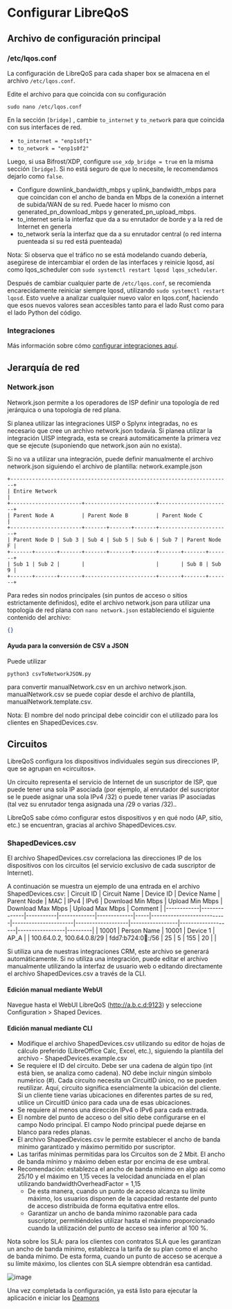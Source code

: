 # Configurar LibreQoS

## Archivo de configuración principal
### /etc/lqos.conf

La configuración de LibreQoS para cada shaper box se almacena en el archivo `/etc/lqos.conf`.

Edite el archivo para que coincida con su configuración

```shell
sudo nano /etc/lqos.conf
```

En la sección ```[bridge]``` , cambie `to_internet` y `to_network` para que coincida con sus interfaces de red.
- `to_internet = "enp1s0f1"`
- `to_network = "enp1s0f2"`

Luego, si usa Bifrost/XDP, configure `use_xdp_bridge = true` en la misma sección `[bridge]`. Si no está seguro de que lo necesite, le recomendamos dejarlo como `false`.

- Configure downlink_bandwidth_mbps y uplink_bandwidth_mbps para que coincidan con el ancho de banda en Mbps de la conexión a internet de subida/WAN de su red. Puede hacer lo mismo con generated_pn_download_mbps y generated_pn_upload_mbps.
- to_internet sería la interfaz que da a su enrutador de borde y a la red de Internet en generla
- to_network sería la interfaz que da a su enrutador central (o red interna puenteada si su red está puenteada)

Nota: Si observa que el tráfico no se está modelando cuando debería, asegúrese de intercambiar el orden de las interfaces y reinicie lqosd, así como lqos_scheduler con ```sudo systemctl restart lqosd lqos_scheduler```.

Después de cambiar cualquier parte de `/etc/lqos.conf`, se recomienda encarecidamente reiniciar siempre lqosd, utilizando `sudo systemctl restart lqosd`. Esto vuelve a analizar cualquier nuevo valor en lqos.conf, haciendo que esos nuevos valores sean accesibles tanto para el lado Rust como para el lado Python del código.

### Integraciones

Más información sobre cómo [configurar integraciones aquí](../TechnicalDocs/integrations.md).

## Jerarquía de red
### Network.json

Network.json permite a los operadores de ISP definir una topología de red jerárquica o una topología de red plana.

Si planea utilizar las integraciones UISP o Splynx integradas, no es necesario que cree un archivo network.json todavía.
Si planea utilizar la integración UISP integrada, esta se creará automáticamente la primera vez que se ejecute (suponiendo que network.json aún no exista).

Si no va a utilizar una integración, puede definir manualmente el archivo network.json siguiendo el archivo de plantilla: network.example.json

```text
+-----------------------------------------------------------------------+
| Entire Network                                                        |
+-----------------------+-----------------------+-----------------------+
| Parent Node A         | Parent Node B         | Parent Node C         |
+-----------------------+-------+-------+-------+-----------------------+
| Parent Node D | Sub 3 | Sub 4 | Sub 5 | Sub 6 | Sub 7 | Parent Node F |
+-------+-------+-------+-------+-------+-------+-------+-------+-------+
| Sub 1 | Sub 2 |       |                       |       | Sub 8 | Sub 9 |
+-------+-------+-------+-----------------------+-------+-------+-------+
```

Para redes sin nodos principales (sin puntos de acceso o sitios estrictamente definidos), edite el archivo network.json para utilizar una topología de red plana con
```nano network.json```
estableciendo el siguiente contenido del archivo:

```json
{}
```

#### Ayuda para la conversión de CSV a JSON

Puede utilizar

```shell
python3 csvToNetworkJSON.py
```

para convertir manualNetwork.csv en un archivo network.json.
manualNetwork.csv se puede copiar desde el archivo de plantilla, manualNetwork.template.csv.

Nota: El nombre del nodo principal debe coincidir con el utilizado para los clientes en ShapedDevices.csv.

## Circuitos

LibreQoS configura los dispositivos individuales según sus direcciones IP, que se agrupan en «circuitos».

Un circuito representa el servicio de Internet de un suscriptor de ISP, que puede tener una sola IP asociada (por ejemplo, al enrutador del suscriptor se le puede asignar una sola IPv4 /32) o puede tener varias IP asociadas (tal vez su enrutador tenga asignada una /29 o varias /32)..

LibreQoS sabe cómo configurar estos dispositivos y en qué nodo (AP, sitio, etc.) se encuentran, gracias al archivo ShapedDevices.csv.

### ShapedDevices.csv

El archivo ShapedDevices.csv correlaciona las direcciones IP de los dispositivos con los circuitos (el servicio exclusivo de cada suscriptor de Internet).

A continuación se muestra un ejemplo de una entrada en el archivo ShapedDevices.csv:
| Circuit ID | Circuit Name | Device ID | Device Name | Parent Node | MAC | IPv4                      | IPv6                 | Download Min Mbps | Upload Min Mbps | Download Max Mbps | Upload Max Mbps | Comment |
|------------|--------------|-----------|-------------|-------------|-----|---------------------------|----------------------|-------------------|-----------------|-------------------|-----------------|---------|
| 10001      | Person Name  | 10001     | Device 1    | AP_A        |     | 100.64.0.2, 100.64.0.8/29 | fdd7:b724:0:100::/56 | 25                | 5               | 155               | 20              |         |

Si utiliza una de nuestras integraciones CRM, este archivo se generará automáticamente. Si no utiliza una integración, puede editar el archivo manualmente utilizando la interfaz de usuario web o editando directamente el archivo ShapedDevices.csv a través de la CLI.

#### Edición manual mediante  WebUI
Navegue hasta el WebUI LibreQoS (http://a.b.c.d:9123) y seleccione Configuration > Shaped Devices.

#### Edición manual mediante CLI

- Modifique el archivo ShapedDevices.csv utilizando su editor de hojas de cálculo preferido (LibreOffice Calc, Excel, etc.), siguiendo la plantilla del archivo - ShapedDevices.example.csv
- Se requiere el ID del circuito. Debe ser una cadena de algún tipo (int está bien, se analiza como cadena). NO debe incluir ningún símbolo numérico (#). Cada circuito necesita un CircuitID único, no se pueden reutilizar. Aquí, circuito significa esencialmente la ubicación del cliente. Si un cliente tiene varias ubicaciones en diferentes partes de su red, utilice un CircuitID único para cada una de esas ubicaciones.
- Se requiere al menos una dirección IPv4 o IPv6 para cada entrada.
- El nombre del punto de acceso o del sitio debe configurarse en el campo Nodo principal. El campo Nodo principal puede dejarse en blanco para redes planas.
- El archivo ShapedDevices.csv le permite establecer el ancho de banda mínimo garantizado y máximo permitido por suscriptor.
- Las tarifas mínimas permitidas para los Circuitos son de 2 Mbit. El ancho de banda mínimo y máximo deben estar por encima de ese umbral.
- Recomendación: establezca el ancho de banda mínimo en algo así como 25/10 y el máximo en 1,15 veces la velocidad anunciada en el plan utilizando bandwidthOverheadFactor = 1,15
  - De esta manera, cuando un punto de acceso alcanza su límite máximo, los usuarios disponen de la capacidad restante del punto de acceso distribuida de forma equitativa entre ellos.
  - Garantizar un ancho de banda mínimo razonable para cada suscriptor, permitiéndoles utilizar hasta el máximo proporcionado cuando la utilización del punto de acceso sea inferior al 100 %.

Nota sobre los SLA: para los clientes con contratos SLA que les garantizan un ancho de banda mínimo, establezca la tarifa de su plan como el ancho de banda mínimo. De esta forma, cuando un punto de acceso se acerque a su límite máximo, los clientes con SLA siempre obtendrán esa cantidad.

![image](https://user-images.githubusercontent.com/22501920/200134960-28709d0f-48fe-4129-b4fd-70b204cade2c.png)

Una vez completada la configuración, ya está listo para ejecutar la aplicación e iniciar los [Deamons](./services-and-run.md)

